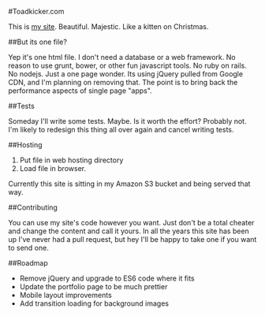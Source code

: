 #Toadkicker.com

This is [my site](http://toadkicker.com). Beautiful. Majestic. Like a kitten on Christmas.

##But its one file?

Yep it's one html file. I don't need a database or a web framework.
No reason to use grunt, bower, or other fun javascript tools. No ruby on rails. No nodejs. Just a one page wonder.
Its using jQuery pulled from Google CDN, and I'm planning on removing that. The point is to bring back the performance
aspects of single page "apps".

##Tests

Someday I'll write some tests. Maybe. Is it worth the effort? Probably not.
I'm likely to redesign this thing all over again and cancel writing tests.

##Hosting

1) Put file in web hosting directory
2) Load file in browser.

Currently this site is sitting in my Amazon S3 bucket and being served that way.

##Contributing

You can use my site's code however you want. Just don't be a total cheater and change the content and call it yours.
In all the years this site has been up I've never had a pull request, but hey I'll be happy to take one if you want to send one.

##Roadmap

- Remove jQuery and upgrade to ES6 code where it fits
- Update the portfolio page to be much prettier
- Mobile layout improvements
- Add transition loading for background images